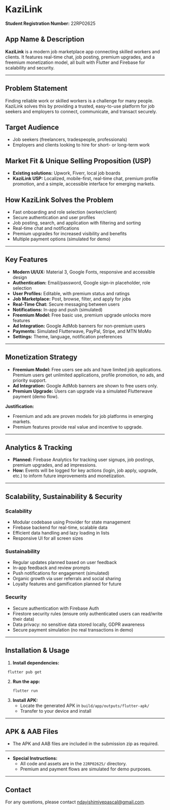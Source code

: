 # KaziLink

**Student Registration Number:** 22RP02625

## App Name & Description
**KaziLink** is a modern job marketplace app connecting skilled workers and clients. It features real-time chat, job posting, premium upgrades, and a freemium monetization model, all built with Flutter and Firebase for scalability and security.

---

## Problem Statement
Finding reliable work or skilled workers is a challenge for many people. KaziLink solves this by providing a trusted, easy-to-use platform for job seekers and employers to connect, communicate, and transact securely.

## Target Audience
- Job seekers (freelancers, tradespeople, professionals)
- Employers and clients looking to hire for short- or long-term work

## Market Fit & Unique Selling Proposition (USP)
- **Existing solutions:** Upwork, Fiverr, local job boards
- **KaziLink USP:** Localized, mobile-first, real-time chat, premium profile promotion, and a simple, accessible interface for emerging markets.

## How KaziLink Solves the Problem
- Fast onboarding and role selection (worker/client)
- Secure authentication and user profiles
- Job posting, search, and application with filtering and sorting
- Real-time chat and notifications
- Premium upgrades for increased visibility and benefits
- Multiple payment options (simulated for demo)

---

## Key Features
- **Modern UI/UX:** Material 3, Google Fonts, responsive and accessible design
- **Authentication:** Email/password, Google sign-in placeholder, role selection
- **User Profiles:** Editable, with premium status and ratings
- **Job Marketplace:** Post, browse, filter, and apply for jobs
- **Real-Time Chat:** Secure messaging between users
- **Notifications:** In-app and push (simulated)
- **Freemium Model:** Free basic use, premium upgrade unlocks more features
- **Ad Integration:** Google AdMob banners for non-premium users
- **Payments:** Simulated Flutterwave, PayPal, Stripe, and MTN MoMo
- **Settings:** Theme, language, notification preferences

---

## Monetization Strategy
- **Freemium Model:** Free users see ads and have limited job applications. Premium users get unlimited applications, profile promotion, no ads, and priority support.
- **Ad Integration:** Google AdMob banners are shown to free users only.
- **Premium Upgrade:** Users can upgrade via a simulated Flutterwave payment (demo flow).

**Justification:**
- Freemium and ads are proven models for job platforms in emerging markets.
- Premium features provide real value and incentive to upgrade.

---

## Analytics & Tracking
- **Planned:** Firebase Analytics for tracking user signups, job postings, premium upgrades, and ad impressions.
- **How:** Events will be logged for key actions (login, job apply, upgrade, etc.) to inform future improvements and monetization.

---

## Scalability, Sustainability & Security
### Scalability
- Modular codebase using Provider for state management
- Firebase backend for real-time, scalable data
- Efficient data handling and lazy loading in lists
- Responsive UI for all screen sizes

### Sustainability
- Regular updates planned based on user feedback
- In-app feedback and review prompts
- Push notifications for engagement (simulated)
- Organic growth via user referrals and social sharing
- Loyalty features and gamification planned for future

### Security
- Secure authentication with Firebase Auth
- Firestore security rules (ensure only authenticated users can read/write their data)
- Data privacy: no sensitive data stored locally, GDPR awareness
- Secure payment simulation (no real transactions in demo)

---

## Installation & Usage
1. **Install dependencies:**
  ```
   flutter pub get
   ```
2. **Run the app:**
   ```
   flutter run
   ```
3. **Install APK:**
   - Locate the generated APK in `build/app/outputs/flutter-apk/`
   - Transfer to your device and install

---

## APK & AAB Files
- The APK and AAB files are included in the submission zip as required.

---

- **Special Instructions:**
  - All code and assets are in the `22RP02625/` directory.
  - Premium and payment flows are simulated for demo purposes.

---

## Contact
For any questions, please contact ndayishimiyepascal@gmail.com.
